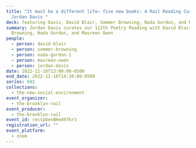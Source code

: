 ```yaml
---
title: "It must be a different life— five new books: A Rail Reading Curated by
  Jordan Davis "
deck: featuring Davis, David Blair, Sommer Browning, Nada Gordon, and Maureen Owen
summary: Jordan Davis curates our 112th Poetry Reading with David Blair, Sommer
  Browning, Nada Gordon, and Maureen Owen
people:
  - person: david-blair
  - person: sommer-browning
  - person: nada-gordon-1
  - person: maureen-owen
  - person: jordan-davis
date: 2022-11-16T13:00:00-0500
end_date: 2022-11-16T14:30:00-0500
series: 692
collections:
  - the-new-social-environment
event_organizer:
  - the-brooklyn-rail
event_producer:
  - the-brooklyn-rail
event_id: rectpDenBHed97kr3
registration_url: ""
event_platform:
  - zoom
---
```

